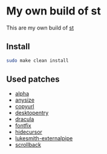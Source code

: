 # My own build of st

This are my own build of [st](https://st.suckless.org/)

## Install

```bash
sudo make clean install
```

## Used patches

- [alpha](https://st.suckless.org/patches/alpha/)
- [anysize](https://st.suckless.org/patches/anysize/)
- [copyurl](https://st.suckless.org/patches/copyurl/)
- [desktopentry](https://st.suckless.org/patches/desktopentry/)
- [dracula](https://st.suckless.org/patches/dracula/)
- [fontfix](https://github.com/aimerneige/st/blob/master/patches/st-fontfix.diff)
- [hidecursor](https://st.suckless.org/patches/hidecursor/)
- [lukesmith-externalpipe](https://github.com/aimerneige/st/blob/master/patches/st-lukesmith-externalpipe.diff)
- [scrollback](https://st.suckless.org/patches/scrollback/)

<!-- https://github.com/theniceboy/st/tree/master/patches -->